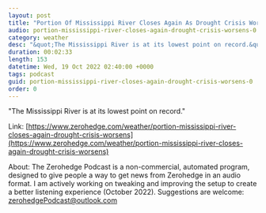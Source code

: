 ```yaml
---
layout: post
title: "Portion Of Mississippi River Closes Again As Drought Crisis Worsens  "
audio: portion-mississippi-river-closes-again-drought-crisis-worsens-0
category: weather
desc: "&quot;The Mississippi River is at its lowest point on record.&quot;  "
duration: 00:02:33
length: 153
datetime: Wed, 19 Oct 2022 02:40:00 +0000
tags: podcast
guid: portion-mississippi-river-closes-again-drought-crisis-worsens-0
order: 0
---
```

&quot;The Mississippi River is at its lowest point on record.&quot;  

Link: [https://www.zerohedge.com/weather/portion-mississippi-river-closes-again-drought-crisis-worsens](https://www.zerohedge.com/weather/portion-mississippi-river-closes-again-drought-crisis-worsens)

About: The Zerohedge Podcast is a non-commercial, automated program, designed to give people a way to get news from Zerohedge in an audio format.  I am actively working on tweaking and improving the setup to create a better listening experience (October 2022).  Suggestions are welcome: [zerohedgePodcast@outlook.com](mailto:zerohedgePodcast@outlook.com)
